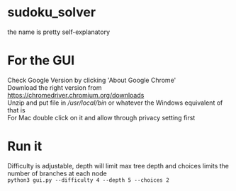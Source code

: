 # sudoku_solver
the name is pretty self-explanatory
# For the GUI
Check Google Version by clicking 'About Google Chrome' </br>
Download the right version from https://chromedriver.chromium.org/downloads</br>
Unzip and put file in <i>/usr/local/bin</i> or whatever the Windows equivalent of that is</br>
For Mac double click on it and allow through privacy setting first
# Run it
Difficulty is adjustable, depth will limit max tree depth and choices limits the number of branches at each node </br>
`python3 gui.py --difficulty 4 --depth 5 --choices 2 `

